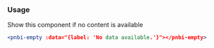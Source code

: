### Usage

Show this component if no content is available

```jsx
<pnbi-empty :data="{label: 'No data available.'}"></pnbi-empty>
```
